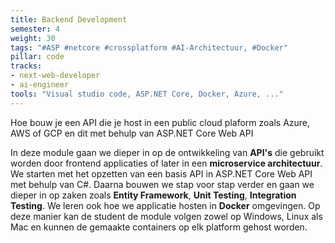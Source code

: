 ```yaml
---
title: Backend Development
semester: 4
weight: 30
tags: "#ASP #netcore #crossplatform #AI-Architectuur, #Docker"
pillar: code
tracks:
- next-web-developer
- ai-engineer
tools: "Visual studio code, ASP.NET Core, Docker, Azure, ..."
---
```


Hoe bouw je een API die je host in een public cloud plaform zoals Azure, AWS of GCP en dit met behulp van ASP.NET Core Web API


In deze module gaan we dieper in op de ontwikkeling van **API's** die gebruikt worden door frontend applicaties of later in een **microservice architectuur**. We starten met het opzetten van een basis API in ASP.NET Core Web API met behulp van C#. Daarna bouwen we stap voor stap verder en gaan we dieper in op zaken zoals **Entity Framework**, **Unit Testing**, **Integration Testing**. We leren ook hoe we applicatie hosten in **Docker** omgevingen. Op deze manier kan de student de module volgen zowel op Windows, Linux als Mac en kunnen de gemaakte containers op elk platform gehost worden.

